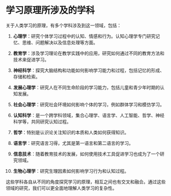 # 学习原理所涉及的学科

关于人类学习的原理，有多个学科涉及到这一领域，包括：

1. **心理学**：研究个体学习过程中的认知、情感和行为。认知心理学专门研究记忆、思维、问题解决以及信息处理等方面。

2. **教育学**：涉及学习理论在教学实践中的应用，研究如何通过不同的教育方法和技术来促进学习。

3. **神经科学**：探究大脑结构和功能如何影响学习能力和过程，包括记忆的形成、存储和检索。

4. **发展心理学**：研究人在不同生命阶段的学习能力，包括儿童和青少年时期的认知发展。

5. **社会心理学**：研究社会环境如何影响个体的学习，例如群体学习和模仿学习。

6. **认知科学**：是一个跨学科领域，集合心理学、语言学、人工智能、哲学、神经科学等，共同研究认知过程。

7. **哲学**：特别是认识论关注知识的本质和人类如何获得知识。

8. **语言学**：研究语言习得，尤其是第一语言和第二语言的学习。

9. **信息技术**：随着教育技术的发展，如何使用技术工具促进学习也成为了一个研究领域。

10. **生物心理学**：研究生理因素如何影响学习行为和认知过程。

这些学科各自从不同的角度探究学习的原理，相互之间也有交叉和融合。通过这些领域的研究，我们可以更全面地理解人类学习的复杂性。